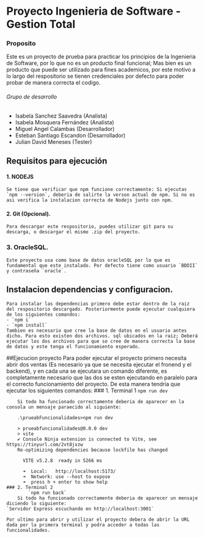 # Proyecto Ingenieria de Software - Gestion Total
### Proposito
Este es un proyecto de prueba para practicar los principios de la Ingenieria de Software, por lo que no es un producto final funcional; Mas bien es un producto que puede ser utilizado para fines academicos, por este motivo a lo largo del respositorio se tienen credenciales por defecto para poder probar de manera correcta el codigo.
###### Grupo de desarrollo
- Isabela Sanchez Saavedra (Analista)
- Isabela Mosquera Fernández (Analista)
- Miguel Angel Calambas (Desarrollador)
- Esteban Santiago Escandon (Desarrollador)
- Julian David Meneses (Tester)
## Requisitos  para ejecución
#### 1.  NODEJS
	Se tiene que verificar que npm funcione correctamente: Si ejecutas `npm --version`, deberia de salirte la verson actual de npm. Si no es asi verifica la instalacion correcta de Nodejs junto con npm.
#### 2. Git (Opcional).
	Para descargar este respositorio, puedes utilizar git para su descarga, o descargar el mismo .zip del proyecto.
### 3. OracleSQL.
	Este proyecto usa como base de datos oracleSQL por lo que es fundamental que este instalado. Por defecto tiene como usuario `BDDII` y contraseña `oracle`.
## Instalacion dependencias y configuracion.
	Para instalar las dependencias primero debe estar dentro de la raiz del respositorio descargado. Posteriormente puede ejecutar cualquiera de los siguientes comandos:
	- `npm i`
	- `npm install`
	Tambien es necesario que cree la base de datos en el usuario antes dicho. Para esto existen dos archivos. sql ubicados en la raiz; Deberá ejecutar los dos archivos para que se cree de manera correcta la base de datos y este tenga el funcionamiento esperado.
##Ejecucion proyecto
	Para poder ejecutar el proyecto primero necesita abrir dos ventas (Es necesario ya que se necesita ejecutar el fronend y el backend), y en cada una se ejecutara un comando diferente, es completamente necesario que las dos se esten ejecutando en paralelo para el correcto funcionamiento del proyecto. De esta manera tendria que ejecutar los siguientes comandos:
	### 1. Terminal 1
			`npm run dev`

		Si todo ha funcionado correctamente deberia de aparecer en la consola un mensaje paraecido al siguiente:

		.\prueabFuncionalidades>npm run dev

		> prueabfuncionalidades@0.0.0 dev
		> vite
		✔ Console Ninja extension is connected to Vite, see https://tinyurl.com/2vt8jxzw
		Re-optimizing dependencies because lockfile has changed

		  VITE v5.2.8  ready in 5266 ms

		  ➜  Local:   http://localhost:5173/
		  ➜  Network: use --host to expose
		  ➜  press h + enter to show help
	### 2. Terminal 2
			`npm run back`
		Si todo ha funcionado correctamente deberia de aparecer un mensaje diciendo lo siguiente:
	`Servidor Express escuchando en http://localhost:3001`

	Por ultimo para abrir y utilizar el proyecto debera de abrir la URL dada por la primera terminal y podra acceder a todas las funcionalidades.